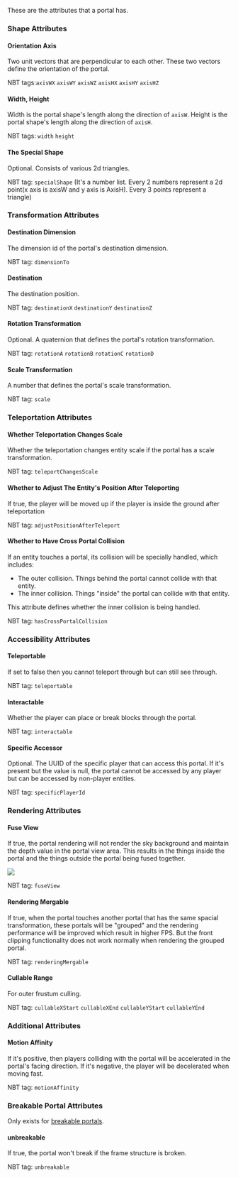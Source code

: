 These are the attributes that a portal has.

### Shape Attributes

#### Orientation Axis
Two unit vectors that are perpendicular to each other. These two vectors define the orientation of the portal.

NBT tags:`axisWX` `axisWY` `axisWZ` `axisHX` `axisHY` `axisHZ`

#### Width, Height
Width is the portal shape's length along the direction of `axisW`. Height is the portal shape's length along the direction of `axisH`.

NBT tags: `width` `height`

#### The Special Shape
Optional. Consists of various 2d triangles.

NBT tag: `specialShape` (It's a number list. Every 2 numbers represent a 2d point(x axis is axisW and y axis is AxisH). Every 3 points represent a triangle)

### Transformation Attributes

#### Destination Dimension
The dimension id of the portal's destination dimension.

NBT tag: `dimensionTo`

#### Destination
The destination position.

NBT tag: `destinationX` `destinationY` `destinationZ`

#### Rotation Transformation
Optional. A quaternion that defines the portal's rotation transformation.

NBT tag: `rotationA` `rotationB` `rotationC` `rotationD`

#### Scale Transformation
A number that defines the portal's scale transformation.

NBT tag: `scale`

### Teleportation Attributes

#### Whether Teleportation Changes Scale
Whether the teleportation changes entity scale if the portal has a scale transformation.

NBT tag: `teleportChangesScale`

#### Whether to Adjust The Entity's Position After Teleporting
If true, the player will be moved up if the player is inside the ground after teleportation

NBT tag: `adjustPositionAfterTeleport`

#### Whether to Have Cross Portal Collision

If an entity touches a portal, its collision will be specially handled, which includes:
* The outer collision. Things behind the portal cannot collide with that entity.
* The inner collision. Things "inside" the portal can collide with that entity.

This attribute defines whether the inner collision is being handled.

NBT tag: `hasCrossPortalCollision`

### Accessibility Attributes

#### Teleportable
If set to false then you cannot teleport through but can still see through.

NBT tag: `teleportable`

#### Interactable
Whether the player can place or break blocks through the portal.

NBT tag: `interactable`

#### Specific Accessor
Optional. The UUID of the specific player that can access this portal. If it's present but the value is null, the portal cannot be accessed by any player but can be accessed by non-player entities.

NBT tag: `specificPlayerId`

### Rendering Attributes

#### Fuse View
If true, the portal rendering will not render the sky background and maintain the depth value in the portal view area. This results in the things inside the portal and the things outside the portal being fused together.

![](https://i.ibb.co/NCfsyrp/2020-12-19-14-06-20.png)

NBT tag: `fuseView`

#### Rendering Mergable
If true, when the portal touches another portal that has the same spacial transformation, these portals will be "grouped" and the rendering performance will be improved which result in higher FPS. But the front clipping functionality does not work normally when rendering the grouped portal.

NBT tag: `renderingMergable`

#### Cullable Range
For outer frustum culling.

NBT tag: `cullableXStart` `cullableXEnd` `cullableYStart` `cullableYEnd`

### Additional Attributes

#### Motion Affinity
If it's positive, then players colliding with the portal will be accelerated in the portal's facing direction. If it's negative, the player will be decelerated when moving fast.

NBT tag: `motionAffinity`

### Breakable Portal Attributes

Only exists for [breakable portals](https://github.com/qouteall/ImmersivePortalsMod/wiki/Portals#breakable-portals).

#### unbreakable
If true, the portal won't break if the frame structure is broken.

NBT tag: `unbreakable`

